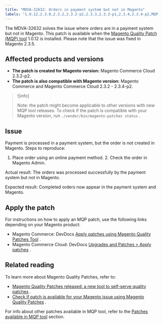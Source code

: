 ```yaml
---
title: "MDVA-32632: Orders in payment system but not in Magento"
labels: "1.0.12,2.3.0,2.3.2,2.3.2-p2,2.3.3,2.3.3-p1,2.3.4,2.3.4-p2,MQP 1.0.12,Magento Commerce,Magento Commerce Cloud,Magento Quality Patches,orders,payments,support tools"
---
```


The MDVA-32632 solves the issue where orders are in a payment system but not in Magento. This patch is available when the [Magento Quality Patch (MQP) tool](https://support.magento.com/hc/en-us/articles/360047139492) 1.0.12 is installed. Please note that the issue was fixed in Magento 2.3.5.

## Affected products and versions

* **The patch is created for Magento version:** Magento Commerce Cloud 2.3.2-p2.
* **The patch is also compatible with Magento version:** Magento Commerce and Magento Commerce Cloud 2.3.2 - 2.3.4-p2.

>![info]
>
>Note: the patch might become applicable to other versions with new MQP tool releases. To check if the patch is compatible with your Magento version, run `./vendor/bin/magento-patches status` .

## Issue

Payment is processed in a payment system, but the order is not created in Magento. <span class="wysiwyg-underline">Steps to reproduce:</span> 

1. Place order using an online payment method. 2. Check the order in Magento Admin.

 <span class="wysiwyg-underline">Actual result:</span> The orders was processed successfully by the payment system but not in Magento.

 <span class="wysiwyg-underline">Expected result:</span> Completed orders now appear in the payment system and Magento.

## Apply the patch

For instructions on how to apply an MQP patch, use the following links depending on your Magento product:

* Magento Commerce: DevDocs [Apply patches using Magento Quality Patches Tool](https://devdocs.magento.com/guides/v2.4/comp-mgr/patching/mqp.html) .
* Magento Commerce Cloud: DevDocs [Upgrades and Patches > Apply patches](https://devdocs.magento.com/cloud/project/project-patch.html) .

## Related reading

To learn more about Magento Quality Patches, refer to:

* [Magento Quality Patches released: a new tool to self-serve quality patches](https://support.magento.com/hc/en-us/articles/360047139492) .
* [Check if patch is available for your Magento issue using Magento Quality Patches](https://support.magento.com/hc/en-us/articles/360047125252) .

For info about other patches available in MQP tool, refer to the [Patches available in MQP tool](https://support.magento.com/hc/en-us/sections/360010506631-Patches-available-in-MQP-tool-) section.